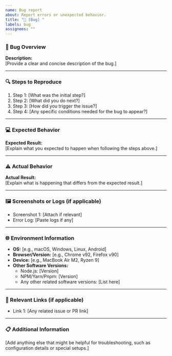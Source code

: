 ```yaml
---
name: Bug report
about: Report errors or unexpected behavior.
title: "🐞 [Bug] "
labels: bug
assignees: ""
---
```


<!--
Thanks for reporting issues of Aether!
To make it easier for us to help you please enter detailed information below.
-->

### 🐞 Bug Overview

<!-- Briefly describe the bug or issue you've encountered. Include key details such as what you're experiencing and its impact. -->

**Description:**  
[Provide a clear and concise description of the bug.]

---

### 🔍 Steps to Reproduce

<!-- Provide a detailed set of steps to help reproduce the bug. -->

1. Step 1: [What was the initial step?]
2. Step 2: [What did you do next?]
3. Step 3: [How did you trigger the issue?]
4. Step 4: [Any specific conditions needed for the bug to appear?]

---

### 💻 Expected Behavior

<!-- What was the expected outcome? Describe what should have happened instead. -->

**Expected Result:**  
[Explain what you expected to happen when following the steps above.]

---

### ⚠️ Actual Behavior

<!-- What actually happened? Describe what is currently happening instead of the expected behavior. -->

**Actual Result:**  
[Explain what is happening that differs from the expected result.]

---

### 🖼️ Screenshots or Logs (if applicable)

<!-- Provide screenshots or error logs to help debug the issue. -->

- Screenshot 1: [Attach if relevant]
- Error Log: [Paste logs if any]

---

### 🌐 Environment Information

<!-- Provide details about the environment where the bug occurred, to help in replication. -->

- **OS:** [e.g., macOS, Windows, Linux, Android]
- **Browser/Version:** [e.g., Chrome v92, Firefox v90]
- **Device:** [e.g., MacBook Air M2, Ryzen 9]
- **Other Software Versions:**
  - Node.js: [Version]
  - NPM/Yarn/Pnpm: [Version]
  - Any other related software versions: [List here]

---

### 🔗 Relevant Links (if applicable)

<!-- Provide links to any relevant PRs, issues, or documentation related to the bug. -->

- Link 1: [Any related issue or PR link]

---

### 📋 Additional Information

<!-- Add any other information or context that can help resolve the issue. -->

[Add anything else that might be helpful for troubleshooting, such as configuration details or special setups.]